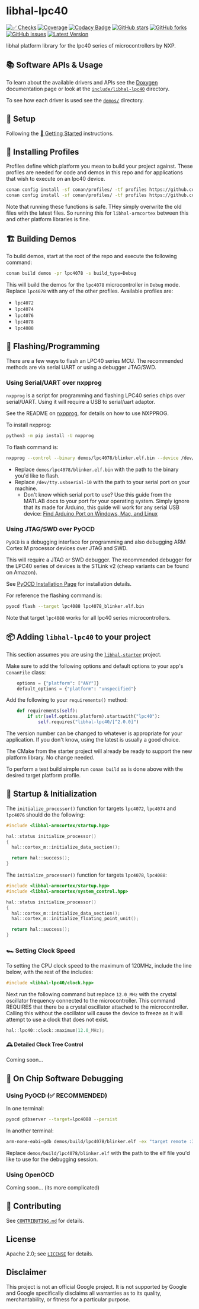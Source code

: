 # libhal-lpc40

[![✅ Checks](https://github.com/libhal/libhal-lpc40/actions/workflows/ci.yml/badge.svg)](https://github.com/libhal/libhal-lpc40/actions/workflows/ci.yml)
[![Coverage](https://libhal.github.io/libhal-lpc40/coverage/coverage.svg)](https://libhal.github.io/libhal-lpc40/coverage/)
[![Codacy Badge](https://app.codacy.com/project/badge/Grade/b084e6d5962d49a9afcb275d62cd6586)](https://www.codacy.com/gh/libhal/libhal-lpc40/dashboard?utm_source=github.com&utm_medium=referral&utm_content=libhal/libhal-lpc40&utm_campaign=Badge_Grade)
[![GitHub stars](https://img.shields.io/github/stars/libhal/libhal-lpc40.svg)](https://github.com/libhal/libhal-lpc40/stargazers)
[![GitHub forks](https://img.shields.io/github/forks/libhal/libhal-lpc40.svg)](https://github.com/libhal/libhal-lpc40/network)
[![GitHub issues](https://img.shields.io/github/issues/libhal/libhal-lpc40.svg)](https://github.com/libhal/libhal/issues)
[![Latest Version](https://libhal.github.io/libhal-lpc40/latest_version.svg)](https://github.com/libhal/libhal-lpc40/blob/main/conanfile.py)

libhal platform library for the lpc40 series of microcontrollers by NXP.

## 📚 Software APIs & Usage

To learn about the available drivers and APIs see the
[Doxygen](https://libhal.github.io/libhal-lpc40/api)
documentation page or look at the
[`include/libhal-lpc40`](https://github.com/libhal/libhal-lpc40/tree/main/include/libhal-lpc40)
directory.

To see how each driver is used see the
[`demos/`](https://github.com/libhal/libhal-lpc40/tree/main/demos) directory.

## 🧰 Setup

Following the
[🚀 Getting Started](https://libhal.github.io/2.1/getting_started/)
instructions.

## 📡 Installing Profiles

Profiles define which platform you mean to build your project against. These
profiles are needed for code and demos in this repo and for applications that
wish to execute on an lpc40 device.

```bash
conan config install -sf conan/profiles/ -tf profiles https://github.com/libhal/libhal-armcortex.git
conan config install -sf conan/profiles/ -tf profiles https://github.com/libhal/libhal-lpc40.git
```

Note that running these functions is safe. THey simply overwrite the old files
with the latest files. So running this for `libhal-armcortex` between this and
other platform libraries is fine.

## 🏗️ Building Demos

To build demos, start at the root of the repo and execute the following command:

```bash
conan build demos -pr lpc4078 -s build_type=Debug
```

This will build the demos for the `lpc4078` microcontroller in `Debug` mode.
Replace `lpc4078` with any of the other profiles. Available profiles are:

- `lpc4072`
- `lpc4074`
- `lpc4076`
- `lpc4078`
- `lpc4088`

## 💾 Flashing/Programming

There are a few ways to flash an LPC40 series MCU. The recommended methods are
via serial UART or using a debugger JTAG/SWD.

### Using Serial/UART over nxpprog

`nxpprog` is a script for programming and flashing LPC40 series chips over
serial/UART. Using it will require a USB to serial/uart adaptor.

See the README on [nxpprog](https://github.com/libhal/nxpprog), for details on
how to use NXPPROG.

To install nxpprog:

```bash
python3 -m pip install -U nxpprog
```

To flash command is:

```bash
nxpprog --control --binary demos/lpc4078/blinker.elf.bin --device /dev/tty.usbserial-10
```

- Replace `demos/lpc4078/blinker.elf.bin` with the path to the binary you'd like
  to flash.
- Replace `/dev/tty.usbserial-10` with the path to your serial port on your
  machine.
  - Don't know which serial port to use? Use this guide from the MATLAB docs
    to your port for your operating system. Simply ignore that its made for
    Arduino, this guide will work for any serial USB device: [Find Arduino Port on
    Windows, Mac, and
    Linux](https://www.mathworks.com/help/supportpkg/arduinoio/ug/find-arduino-port-on-windows-mac-and-linux.html)

### Using JTAG/SWD over PyOCD

`PyOCD` is a debugging interface for programming and also debugging ARM Cortex M
processor devices over JTAG and SWD.

This will require a JTAG or SWD debugger. The recommended debugger for the
LPC40 series of devices is the STLink v2 (cheap variants can be found on
Amazon).

See [PyOCD Installation Page](https://pyocd.io/docs/installing) for installation
details.

For reference the flashing command is:

```bash
pyocd flash --target lpc4088 lpc4078_blinker.elf.bin
```

Note that target `lpc4088` works for all lpc40 series microcontrollers.

## 📦 Adding `libhal-lpc40` to your project

This section assumes you are using the
[`libhal-starter`](https://github.com/libhal/libhal-starter)
project.

Make sure to add the following options and default options to your app's
`ConanFile` class:

```python
    options = {"platform": ["ANY"]}
    default_options = {"platform": "unspecified"}
```

Add the following to your `requirements()` method:

```python
    def requirements(self):
        if str(self.options.platform).startswith("lpc40"):
            self.requires("libhal-lpc40/[^2.0.0]")
```

The version number can be changed to whatever is appropriate for your
application. If you don't know, using the latest is usually a good choice.

The CMake from the starter project will already be ready to support the new
platform library. No change needed.

To perform a test build simple run `conan build` as is done above with the
desired target platform profile.

## 🏁 Startup & Initialization

The `initialize_processor()` function for targets `lpc4072`, `lpc4074` and
`lpc4076` should do the following:

```C++
#include <libhal-armcortex/startup.hpp>

hal::status initialize_processor()
{
  hal::cortex_m::initialize_data_section();

  return hal::success();
}
```

The `initialize_processor()` function for targets `lpc4078`, `lpc4088`:

```C++
#include <libhal-armcortex/startup.hpp>
#include <libhal-armcortex/system_control.hpp>

hal::status initialize_processor()
{
  hal::cortex_m::initialize_data_section();
  hal::cortex_m::initialize_floating_point_unit();

  return hal::success();
}
```

### 🏎️ Setting Clock Speed

To setting the CPU clock speed to the maximum of 120MHz, include the line below,
with the rest of the includes:

```C++
#include <libhal-lpc40/clock.hpp>
```

Next run the following command but replace `12.0_MHz` with the crystal
oscillator frequency connected to the microcontroller. This command REQUIRES
that there be a crystal oscillator attached to the microcontroller. Calling
this without the oscillator will cause the device to freeze as it will attempt
to use a clock that does not exist.

```C++
hal::lpc40::clock::maximum(12.0_MHz);
```

#### 🕰️ Detailed Clock Tree Control

Coming soon...

## 🔎 On Chip Software Debugging

### Using PyOCD (✅ RECOMMENDED)

In one terminal:

```bash
pyocd gdbserver --target=lpc4088 --persist
```

In another terminal:

```bash
arm-none-eabi-gdb demos/build/lpc4078/blinker.elf -ex "target remote :3333"
```

Replace `demos/build/lpc4078/blinker.elf` with the path to the elf file you'd
like to use for the debugging session.

### Using OpenOCD

Coming soon... (its more complicated)

## :busts_in_silhouette: Contributing

See [`CONTRIBUTING.md`](CONTRIBUTING.md) for details.

## License

Apache 2.0; see [`LICENSE`](LICENSE) for details.

## Disclaimer

This project is not an official Google project. It is not supported by
Google and Google specifically disclaims all warranties as to its quality,
merchantability, or fitness for a particular purpose.
